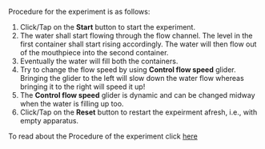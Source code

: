 Procedure for the experiment is as follows:

1. Click/Tap on the **Start** button to start the experiment.
2. The water shall start flowing through the flow channel. The level in the first container shall start rising accordingly. The water will then flow out of the mouthpiece into the second container.
3. Eventually the water will fill both the containers.
4. Try to change the flow speed by using **Control flow speed** glider. Bringing the glider to the left will slow down the water flow whereas bringing it to the right will speed it up!
5. The **Control flow speed** glider is dynamic and can be changed midway when the water is filling up too. 
6. Click/Tap on the **Reset** button to restart the expeirment afresh, i.e., with empty apparatus.


To read about the Procedure of the experiment click [here](docs/4.Mouthpieces.pdf)

